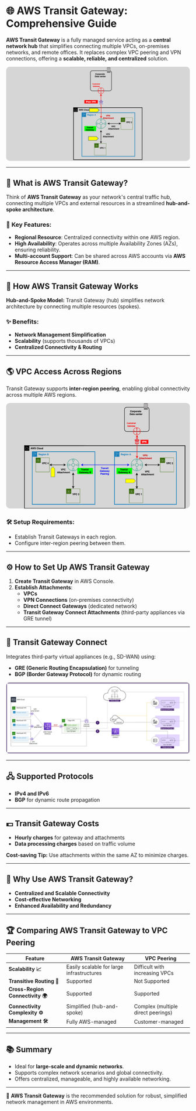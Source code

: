 # 🌐 **AWS Transit Gateway: Comprehensive Guide**

**AWS Transit Gateway** is a fully managed service acting as a **central network hub** that simplifies connecting multiple VPCs, on-premises networks, and remote offices. It replaces complex VPC peering and VPN connections, offering a **scalable, reliable, and centralized** solution.

<div align="center">
    <img src="images/transit-gateway.png" style="border-radius: 10px;" alt="AWS Transit Gateway Architecture">
</div>

---

## 🚀 **What is AWS Transit Gateway?**

Think of **AWS Transit Gateway** as your network's central traffic hub, connecting multiple VPCs and external resources in a streamlined **hub-and-spoke architecture**.

### 🔑 **Key Features:**

- **Regional Resource**: Centralized connectivity within one AWS region.
- **High Availability**: Operates across multiple Availability Zones (AZs), ensuring reliability.
- **Multi-account Support**: Can be shared across AWS accounts via **AWS Resource Access Manager (RAM)**.

---

## 🛞 **How AWS Transit Gateway Works**

**Hub-and-Spoke Model:** Transit Gateway (hub) simplifies network architecture by connecting multiple resources (spokes).

### ✨ **Benefits:**

- **Network Management Simplification**
- **Scalability** (supports thousands of VPCs)
- **Centralized Connectivity & Routing**

---

## 🌎 **VPC Access Across Regions**

Transit Gateway supports **inter-region peering**, enabling global connectivity across multiple AWS regions.

<div align="center">
    <img src="images/transit-gateway-across-regions.png" style="border-radius: 10px;" alt="AWS Transit Gateway Across Regions">
</div>

### 🛠️ **Setup Requirements:**

- Establish Transit Gateways in each region.
- Configure inter-region peering between them.

---

## ⚙️ **How to Set Up AWS Transit Gateway**

1. **Create Transit Gateway** in AWS Console.
2. **Establish Attachments**:
   - **VPCs**
   - **VPN Connections** (on-premises connectivity)
   - **Direct Connect Gateways** (dedicated network)
   - **Transit Gateway Connect Attachments** (third-party appliances via GRE tunnel)

---

## 🔩 **Transit Gateway Connect**

Integrates third-party virtual appliances (e.g., SD-WAN) using:

- **GRE (Generic Routing Encapsulation)** for tunneling
- **BGP (Border Gateway Protocol)** for dynamic routing

<div align="center">
    <img src="images/transit-gateway-with-edge-to-edge-routing.png" style="border-radius: 10px;" alt="AWS Transit Gateway Edge-to-Edge Routing">
</div>

---

## 🖧 **Supported Protocols**

- **IPv4 and IPv6**
- **BGP** for dynamic route propagation

---

## 💵 **Transit Gateway Costs**

- **Hourly charges** for gateway and attachments
- **Data processing charges** based on traffic volume

**Cost-saving Tip:** Use attachments within the same AZ to minimize charges.

---

## 🚀 **Why Use AWS Transit Gateway?**

- **Centralized and Scalable Connectivity**
- **Cost-effective Networking**
- **Enhanced Availability and Redundancy**

---

## 🏆 **Comparing AWS Transit Gateway to VPC Peering**

| **Feature**                      | **AWS Transit Gateway**                   | **VPC Peering**                    |
| -------------------------------- | ----------------------------------------- | ---------------------------------- |
| **Scalability 📈**               | Easily scalable for large infrastructures | Difficult with increasing VPCs     |
| **Transitive Routing 🔄**        | Supported                                 | Not Supported                      |
| **Cross-Region Connectivity 🌍** | Supported                                 | Supported                          |
| **Connectivity Complexity ⚙️**   | Simplified (hub-and-spoke)                | Complex (multiple direct peerings) |
| **Management 🛠️**                | Fully AWS-managed                         | Customer-managed                   |

---

## 📚 **Summary**

- Ideal for **large-scale and dynamic networks**.
- Supports complex network scenarios and global connectivity.
- Offers centralized, manageable, and highly available networking.

---

🌟 **AWS Transit Gateway** is the recommended solution for robust, simplified network management in AWS environments.
